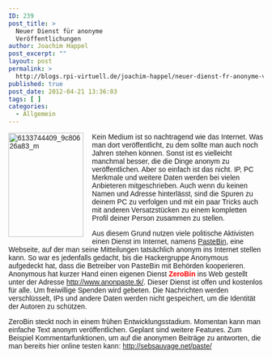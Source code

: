 ```yaml
---
ID: 239
post_title: >
  Neuer Dienst für anonyme
  Veröffentlichungen
author: Joachim Happel
post_excerpt: ""
layout: post
permalink: >
  http://blogs.rpi-virtuell.de/joachim-happel/neuer-dienst-fr-anonyme-verffentlichungen/
published: true
post_date: 2012-04-21 13:36:03
tags: [ ]
categories:
  - Allgemein
---
```

<p><font face="Arial"><a href="http://blogs.rpi-virtuell.de/joachim-happel/wp-content/uploads/sites/20/2012/04/6133744409_9c80626a83_m.jpg"><img style="border-bottom: 0px;border-left: 0px;margin: 0px 17px 9px 0px;padding-left: 0px;padding-right: 0px;float: left;border-top: 0px;border-right: 0px;padding-top: 0px" border="0" alt="6133744409_9c80626a83_m" align="left" src="http://blogs.rpi-virtuell.de/joachim-happel/wp-content/uploads/sites/20/2012/04/6133744409_9c80626a83_m_thumb.jpg" width="148" height="205" /></a>Kein Medium ist so nachtragend wie das Internet. Was man dort veröffentlicht, zu dem sollte man auch noch Jahren stehen können. Sonst ist es vielleicht manchmal besser, die die Dinge anonym zu veröffentlichen. Aber so einfach ist das nicht. IP, PC Merkmale und weitere Daten werden bei vielen Anbieteren mitgeschrieben. Auch wenn du keinen Namen und Adresse hinterlässt, sind die Spuren zu deinem PC zu verfolgen und mit ein paar Tricks auch mit anderen Versatzstücken zu einem kompletten Profil deiner Person zusammen zu stellen.</font></p>  <p><font face="Arial">Aus diesem Grund nutzen viele politische Aktivisten einen Dienst im Internet, namens </font><a href="http://pastebin.com/"><font face="Arial">PasteBin</font></a><font face="Arial">, eine Webseite, auf der man seine Mitteilungen tatsächlich anonym ins Internet stellen kann. So war es jedenfalls gedacht, bis die Hackergruppe Anonymous aufgedeckt hat, dass die Betreiber von PasteBin mit Behörden kooperieren. Anonymous hat kurzer Hand einen eigenen Dienst <font color="#ff0000"><strong>ZeroBin</strong></font> ins Web gestellt unter der Adresse </font><a title="http://www.anonpaste.tk/" href="http://www.anonpaste.tk/"><font face="Arial">http://www.anonpaste.tk/</font></a><font face="Arial">. Dieser Dienst ist offen und kostenlos für alle. Um freiwillige Spenden wird gebeten. Die Nachrichten werden verschlüsselt, IPs und andere Daten werden nicht gespeichert, um die Identität der Autoren zu schützen. </font></p>  <p><font face="Arial">ZeroBin steckt noch in einem frühen Entwicklungsstadium. Momentan kann man einfache Text anonym veröffentlichen. Geplant sind weitere Features. Zum Beispiel Kommentarfunktionen, um auf die anonymen Beiträge zu antworten, die man bereits hier online testen kann: <a title="http://sebsauvage.net/paste/" href="http://sebsauvage.net/paste/">http://sebsauvage.net/paste/</a></font><font face="Arial">     <br />      <br /></font></p>    <p><font face="Arial"></font></p>